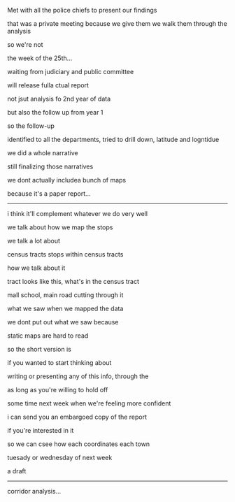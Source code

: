 Met with all the police chiefs to present our findings

that was a private meeting because we give them
we walk them through the analysis

so we're not 

the week of the 25th...

waiting from judiciary and public committee

will release fulla ctual report

not jsut analysis fo 2nd year of data

but also the follow up from year 1

so the follow-up

identified to all the departments, tried to drill down, latitude and logntidue

we did a whole narrative

still finalizing those narratives

we dont actually includea  bunch of maps

because it's a paper report...

---

i think it'll complement whatever we do very well

we talk about how we map the stops

we talk a lot about 

census tracts
stops within census tracts

how we talk about it

tract looks like this, what's in the census tract

mall school, main road cutting through it

what we saw when we mapped the data

we dont put out what we saw because 

static maps are hard to read

so the short version is

if you wanted to start thinking about 

writing or presenting any of this info, through the 

as long as you're willing to hold off

some time next week when we're feeling more confident

i can send you an embargoed copy of the report

if you're interested in it

so we can csee how each coordinates each town

tuesady or wednesday of next week

a draft

---

corridor analysis...

